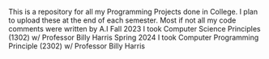 This is a repository for all my Programming Projects done in College.
I plan to upload these at the end of each semester.
Most if not all my code comments were written by A.I
Fall 2023 I took Computer Science Principles (1302) w/ Professor Billy Harris
Spring 2024 I took Computer Programming Principle (2302) w/ Professor Billy Harris
